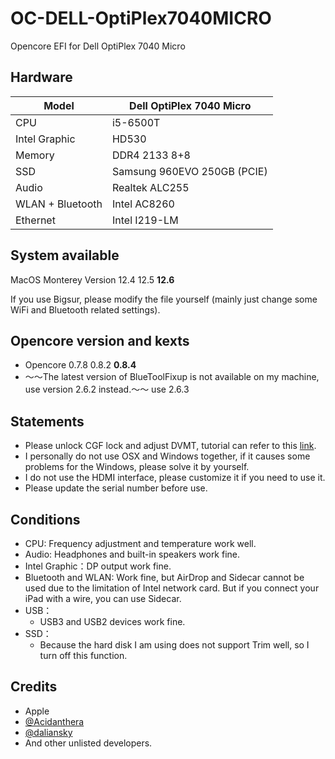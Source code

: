 # OC-DELL-OptiPlex7040MICRO
Opencore EFI for Dell OptiPlex 7040 Micro

## Hardware
| Model            | Dell OptiPlex 7040 Micro    |
|------------------|-----------------------------|
| CPU              | i5-6500T                    |
| Intel Graphic    | HD530                       |
| Memory           | DDR4 2133 8+8               |
| SSD              | Samsung 960EVO 250GB (PCIE) |
| Audio            | Realtek ALC255              |
| WLAN + Bluetooth | Intel AC8260                |
| Ethernet         | Intel I219-LM               |

## System available

MacOS Monterey Version 12.4 12.5 **12.6**

If you use Bigsur, please modify the file yourself (mainly just change some WiFi and Bluetooth related settings).

## Opencore version and kexts

- Opencore 0.7.8 0.8.2 **0.8.4**
- ～～The latest version of BlueToolFixup is not available on my machine, use version 2.6.2 instead.～～ use 2.6.3

## Statements

- Please unlock CGF lock and adjust DVMT, tutorial can refer to this [link](https://github.com/optiplex-osx/Dell-OptiPlex-7040-Clover-EFI%0A).
- I personally do not use OSX and Windows together, if it causes some problems for the Windows, please solve it by yourself.
- I do not use the HDMI interface, please customize it if you need to use it.
- Please update the serial number before use.

## Conditions

- CPU: Frequency adjustment and temperature work well.
- Audio: Headphones and built-in speakers work fine.
- Intel Graphic：DP output work fine.
- Bluetooth and WLAN: Work fine, but AirDrop and Sidecar cannot be used due to the limitation of Intel network card. But if you connect your iPad with a wire, you can use Sidecar.
- USB：
    - USB3 and USB2 devices work fine.
- SSD：
    - Because the hard disk I am using does not support Trim well, so I turn off this function.

## Credits

- Apple
- [@Acidanthera](https://github.com/acidanthera)
- [@daliansky](https://github.com/daliansky)
- And other unlisted developers.


